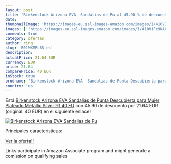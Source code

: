 ```yaml
---
layout: post
title: 'Birkenstock Arizona EVA  Sandalias de Pu al 45.90 % de descuento'
date: 
thumbnailImage: 'https://images-eu.ssl-images-amazon.com/images/I/410V1Fe9KAL._SL200_.jpg'
images: [ 'https://images-eu.ssl-images-amazon.com/images/I/410V1Fe9KAL._SL200_.jpg' ]
comments: true
category: ofertas
author: ring
slug: 'B01MXMPL6S-es'
description:
actualPrice: 21.64 EUR
currency: EUR
price: 21.64
comparePrice: 40 EUR
inStock: true
prodname: 'Birkenstock Arizona EVA  Sandalias de Punta Descubierta para Mujer  Plateado Metallic Silver 91  40 EU'
country: 'es'
---
```


Está [Birkenstock Arizona EVA  Sandalias de Punta Descubierta para Mujer  Plateado Metallic Silver 91  40 EU](https://www.amazon.es/dp/B01MXMPL6S/?tag=tolees-21) con 45.90 de descuento por 21.64 EUR (original: 40 EUR) en el siguiente enlace!

[![Birkenstock Arizona EVA  Sandalias de Pu](https://images-eu.ssl-images-amazon.com/images/I/410V1Fe9KAL._SL200_.jpg)](https://www.amazon.es/dp/B01MXMPL6S/?tag=tolees-21)

Principales características:


[Ver la oferta!!](https://www.amazon.es/dp/B01MXMPL6S/?tag=tolees-21)

Links participate in Amazon Associate program and might generate a comission on qualifying sales


